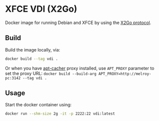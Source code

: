 # XFCE VDI (X2Go)

Docker image for running Debian and XFCE by using the [X2Go protocol](https://wiki.x2go.org/doku.php/download:start).

## Build

Build the image locally, via:

```sh
docker build --tag vdi .
```

Or when you have [apt-cacher](http://manpages.ubuntu.com/manpages/focal/man8/apt-cacher.8.html) proxy installed, use `APT_PROXY` parameter to set the proxy URL: `docker build --build-arg APT_PROXY=http://melroy-pc:3142 --tag vdi .`


## Usage

Start the docker container using:

```sh
docker run --shm-size 2g -it -p 2222:22 vdi:latest
```